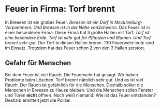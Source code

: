 # Feuer in Firma: Torf brennt

In Breesen ist ein großes Feuer. 
*Breesen ist ein Dorf in Mecklenburg-Vorpommern.* 
*Und Breesen ist in der Nähe vonSchwerin.* Das Feuer ist in einer besonderen Firma. Diese Firma hat 3 große Hallen mit Torf. 
*Torf ist eine besondere Erde.* 
*Torf ist sehr gut für Pflanzen und Blumen.* 
*Und Torf brennt sehr gut.* Der Torf in diesen Hallen brennt. 130 Feuerwehr·leute sind im Einsatz. Trotzdem hat das Feuer schon 2 von den 3 Hallen zerstört. 

## Gefahr für Menschen
Bei dem Feuer ist viel Rauch. Die Feuerwehr hat gesagt: Wir haben Probleme beim Löschen. Torf brennt nämlich sehr gut. Und es ist viel Rauch. Der Rauch ist gefährlich für die Menschen. Deshalb sollen die Menschen in Breesen zu Hause bleiben. Und die Menschen sollen Fenster und Türen **nicht** öffnen. 
Noch weiß niemand: Wie ist das Feuer entstanden? Deshalb ermittelt jetzt die Polizei. 
